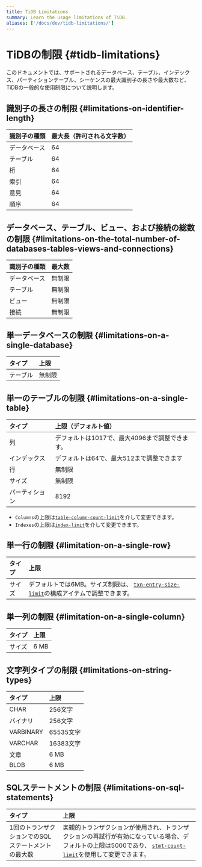 ```yaml
---
title: TiDB Limitations
summary: Learn the usage limitations of TiDB.
aliases: ['/docs/dev/tidb-limitations/']
---
```


# TiDBの制限 {#tidb-limitations}

このドキュメントでは、サポートされるデータベース、テーブル、インデックス、パーティションテーブル、シーケンスの最大識別子の長さや最大数など、TiDBの一般的な使用制限について説明します。

## 識別子の長さの制限 {#limitations-on-identifier-length}

| 識別子の種類 | 最大長（許可される文字数） |
| :----- | :------------ |
| データベース | 64            |
| テーブル   | 64            |
| 桁      | 64            |
| 索引     | 64            |
| 意見     | 64            |
| 順序     | 64            |

## データベース、テーブル、ビュー、および接続の総数の制限 {#limitations-on-the-total-number-of-databases-tables-views-and-connections}

| 識別子の種類 | 最大数 |
| :----- | :-- |
| データベース | 無制限 |
| テーブル   | 無制限 |
| ビュー    | 無制限 |
| 接続     | 無制限 |

## 単一データベースの制限 {#limitations-on-a-single-database}

| タイプ  | 上限  |
| :--- | :-- |
| テーブル | 無制限 |

## 単一のテーブルの制限 {#limitations-on-a-single-table}

| タイプ     | 上限（デフォルト値）                  |
| :------ | :-------------------------- |
| 列       | デフォルトは1017で、最大4096まで調整できます。 |
| インデックス  | デフォルトは64で、最大512まで調整できます     |
| 行       | 無制限                         |
| サイズ     | 無制限                         |
| パーティション | 8192                        |

-   `Columns`の上限は[`table-column-count-limit`](/tidb-configuration-file.md#table-column-count-limit-new-in-v50)を介して変更できます。
-   `Indexes`の上限は[`index-limit`](/tidb-configuration-file.md#index-limit-new-in-v50)を介して変更できます。

## 単一行の制限 {#limitation-on-a-single-row}

| タイプ | 上限                                                                                                                      |
| :-- | :---------------------------------------------------------------------------------------------------------------------- |
| サイズ | デフォルトでは6MB。サイズ制限は、 [`txn-entry-size-limit`](/tidb-configuration-file.md#txn-entry-size-limit-new-in-v50)の構成アイテムで調整できます。 |

## 単一列の制限 {#limitation-on-a-single-column}

| タイプ | 上限   |
| :-- | :--- |
| サイズ | 6 MB |

## 文字列タイプの制限 {#limitations-on-string-types}

| タイプ       | 上限      |
| :-------- | :------ |
| CHAR      | 256文字   |
| バイナリ      | 256文字   |
| VARBINARY | 65535文字 |
| VARCHAR   | 16383文字 |
| 文章        | 6 MB    |
| BLOB      | 6 MB    |

## SQLステートメントの制限 {#limitations-on-sql-statements}

| タイプ                         | 上限                                                                                                                                        |
| :-------------------------- | :---------------------------------------------------------------------------------------------------------------------------------------- |
| 1回のトランザクションでのSQLステートメントの最大数 | 楽観的トランザクションが使用され、トランザクションの再試行が有効になっている場合、デフォルトの上限は5000であり、 [`stmt-count-limit`](/tidb-configuration-file.md#stmt-count-limit)を使用して変更できます。 |
